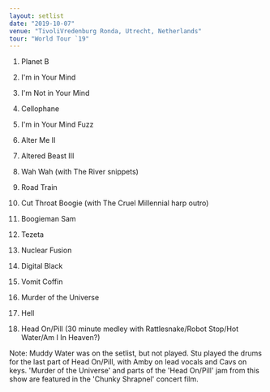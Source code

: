 ```yaml
---
layout: setlist
date: "2019-10-07"
venue: "TivoliVredenburg Ronda, Utrecht, Netherlands"
tour: "World Tour `19"
---
```



 1. Planet B

 2. I'm in Your Mind

 3. I'm Not in Your Mind

 4. Cellophane

 5. I'm in Your Mind Fuzz

 6. Alter Me II

 7. Altered Beast III

 8. Wah Wah
    (with The River snippets)

 9. Road Train

10. Cut Throat Boogie
    (with The Cruel Millennial harp outro)

11. Boogieman Sam

12. Tezeta

13. Nuclear Fusion

14. Digital Black

15. Vomit Coffin

16. Murder of the Universe

17. Hell

18. Head On/Pill
    (30 minute medley with Rattlesnake/Robot Stop/Hot Water/Am I In
    Heaven?)


Note: Muddy Water was on the setlist, but not played. Stu played the
drums for the last part of Head On/Pill, with Amby on lead vocals and
Cavs on keys. 'Murder of the Universe' and parts of the 'Head On/Pill'
jam from this show are featured in the 'Chunky Shrapnel' concert film.
